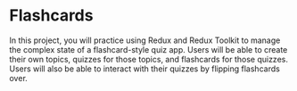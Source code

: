 # Flashcards
In this project, you will practice using Redux and Redux Toolkit to manage the complex state of a flashcard-style quiz app. Users will be able to create their own topics, quizzes for those topics, and flashcards for those quizzes. Users will also be able to interact with their quizzes by flipping flashcards over.